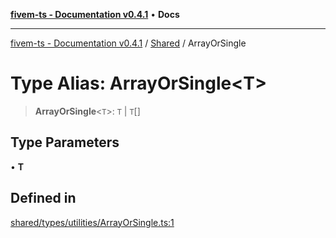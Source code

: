 [**fivem-ts - Documentation v0.4.1**](../../../README.md) • **Docs**

***

[fivem-ts - Documentation v0.4.1](../../../README.md) / [Shared](../README.md) / ArrayOrSingle

# Type Alias: ArrayOrSingle\<T\>

> **ArrayOrSingle**\<`T`\>: `T` \| `T`[]

## Type Parameters

• **T**

## Defined in

[shared/types/utilities/ArrayOrSingle.ts:1](https://github.com/Purpose-Dev/fivem-ts/blob/af9f57481b70813a163451854c2103aaaed13195/src/shared/types/utilities/ArrayOrSingle.ts#L1)
